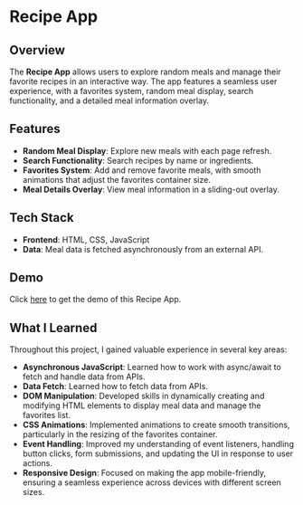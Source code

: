 # Recipe App

## Overview
The **Recipe App** allows users to explore random meals and manage their favorite recipes in an interactive way. The app features a seamless user experience, with a favorites system, random meal display, search functionality, and a detailed meal information overlay.

## Features
- **Random Meal Display**: Explore new meals with each page refresh.
- **Search Functionality**: Search recipes by name or ingredients.
- **Favorites System**: Add and remove favorite meals, with smooth animations that adjust the favorites container size.
- **Meal Details Overlay**: View meal information in a sliding-out overlay.
  
## Tech Stack
- **Frontend**: HTML, CSS, JavaScript
- **Data**: Meal data is fetched asynchronously from an external API.

## Demo
Click [here](https://himanshuchopra99.github.io/Recipes-App/) to get the demo of this Recipe App.

## What I Learned

Throughout this project, I gained valuable experience in several key areas:

- **Asynchronous JavaScript**: Learned how to work with async/await to fetch and handle data from APIs.
- **Data Fetch**: Learned how to fetch data from APIs.
- **DOM Manipulation**: Developed skills in dynamically creating and modifying HTML elements to display meal data and manage the favorites list.
- **CSS Animations**: Implemented animations to create smooth transitions, particularly in the resizing of the favorites container.
- **Event Handling**: Improved my understanding of event listeners, handling button clicks, form submissions, and updating the UI in response to user actions.
- **Responsive Design**: Focused on making the app mobile-friendly, ensuring a seamless experience across devices with different screen sizes.
